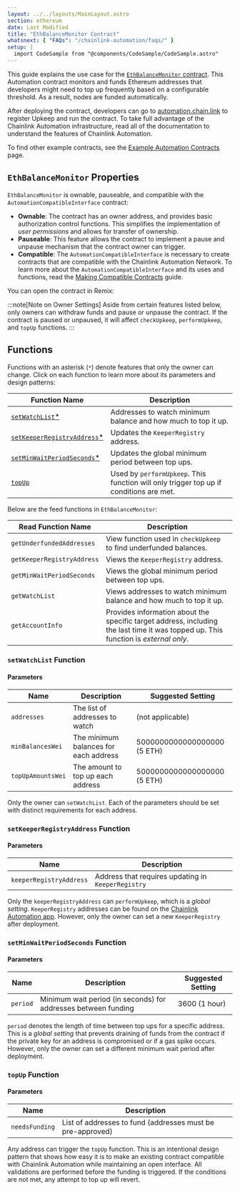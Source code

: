 ```yaml
---
layout: ../../layouts/MainLayout.astro
section: ethereum
date: Last Modified
title: "EthBalanceMonitor Contract"
whatsnext: { "FAQs": "/chainlink-automation/faqs/" }
setup: |
  import CodeSample from "@components/CodeSample/CodeSample.astro"
---
```


This guide explains the use case for the [`EthBalanceMonitor` contract](https://github.com/smartcontractkit/chainlink/blob/develop/contracts/src/v0.8/upkeeps/EthBalanceMonitor.sol). This Automation contract monitors and funds Ethereum addresses that developers might need to top up frequently based on a configurable threshold. As a result, nodes are funded automatically.

After deploying the contract, developers can go to [automation.chain.link](https://automation.chain.link/) to register Upkeep and run the contract. To take full advantage of the Chainlink Automation infrastructure, read all of the documentation to understand the features of Chainlink Automation.

To find other example contracts, see the [Example Automation Contracts](/chainlink-automation/util-overview/) page.

## `EthBalanceMonitor` Properties

`EthBalanceMonitor` is ownable, pauseable, and compatible with the `AutomationCompatibleInterface` contract:

- **Ownable**: The contract has an owner address, and provides basic authorization control functions. This simplifies the implementation of _user permissions_ and allows for transfer of ownership.
- **Pauseable**: This feature allows the contract to implement a pause and unpause mechanism that the contract owner can trigger.
- **Compatible**: The `AutomationCompatibleInterface` is necessary to create contracts that are compatible with the Chainlink Automation Network. To learn more about the `AutomationCompatibleInterface` and its uses and functions, read the [Making Compatible Contracts](/chainlink-automation/compatible-contracts/) guide.

You can open the contract in Remix:

<!-- prettier-ignore -->
<CodeSample src="samples/Automation/EthBalanceMonitor.sol" showButtonOnly/>

:::note[Note on Owner Settings]
Aside from certain features listed below, only owners can withdraw funds and pause or unpause the contract. If the contract is paused or unpaused, it will affect `checkUpkeep`, `performUpkeep`, and `topUp` functions.
:::

## Functions

Functions with an asterisk (`*`) denote features that only the owner can change. Click on each function to learn more about its parameters and design patterns:

| Function Name                                                      | Description                                                                            |
| ------------------------------------------------------------------ | -------------------------------------------------------------------------------------- |
| [`setWatchList`\*](#setwatchlist-function)                         | Addresses to watch minimum balance and how much to top it up.                          |
| [`setKeeperRegistryAddress`\*](#setkeeperregistryaddress-function) | Updates the `KeeperRegistry` address.                                                  |
| [`setMinWaitPeriodSeconds`\*](#setminwaitperiodseconds-function)   | Updates the global minimum period between top ups.                                     |
| [`topUp`](#topup-function)                                         | Used by `performUpkeep`. This function will only trigger top up if conditions are met. |

Below are the feed functions in `EthBalanceMonitor`:

| Read Function Name         | Description                                                                                                                         |
| -------------------------- | ----------------------------------------------------------------------------------------------------------------------------------- |
| `getUnderfundedAddresses`  | View function used in `checkUpkeep` to find underfunded balances.                                                                   |
| `getKeeperRegistryAddress` | Views the `KeeperRegistry` address.                                                                                                 |
| `getMinWaitPeriodSeconds`  | Views the global minimum period between top ups.                                                                                    |
| `getWatchList`             | Views addresses to watch minimum balance and how much to top it up.                                                                 |
| `getAccountInfo`           | Provides information about the specific target address, including the last time it was topped up. This function is _external only_. |

### `setWatchList` Function

#### Parameters

| Name              | Description                           | Suggested Setting           |
| ----------------- | ------------------------------------- | --------------------------- |
| `addresses`       | The list of addresses to watch        | (not applicable)            |
| `minBalancesWei`  | The minimum balances for each address | 5000000000000000000 (5 ETH) |
| `topUpAmountsWei` | The amount to top up each address     | 5000000000000000000 (5 ETH) |

Only the owner can `setWatchList`. Each of the parameters should be set with distinct requirements for each address.

### `setKeeperRegistryAddress` Function

#### Parameters

| Name                    | Description                                        |
| ----------------------- | -------------------------------------------------- |
| `keeperRegistryAddress` | Address that requires updating in `KeeperRegistry` |

Only the `keeperRegistryAddress` can `performUpkeep`, which is a _global setting_. `KeeperRegistry` addresses can be found on the [Chainlink Automation app](https://automation.chain.link/). However, only the owner can set a new `KeeperRegistry` after deployment.

### `setMinWaitPeriodSeconds` Function

#### Parameters

| Name     | Description                                                    | Suggested Setting |
| -------- | -------------------------------------------------------------- | ----------------- |
| `period` | Minimum wait period (in seconds) for addresses between funding | 3600 (1 hour)     |

`period` denotes the length of time between top ups for a specific address. This is a _global setting_ that prevents draining of funds from the contract if the private key for an address is compromised or if a gas spike occurs. However, only the owner can set a different minimum wait period after deployment.

### `topUp` Function

#### Parameters

| Name           | Description                                                |
| -------------- | ---------------------------------------------------------- |
| `needsFunding` | List of addresses to fund (addresses must be pre-approved) |

Any address can trigger the `topUp` function. This is an intentional design pattern that shows how easy it is to make an existing contract compatible with Chainlink Automation while maintaining an open interface. All validations are performed before the funding is triggered. If the conditions are not met, any attempt to top up will revert.
